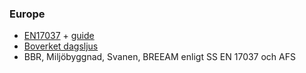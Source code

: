 ### Europe

- [EN17037](https://commercial.velux.com/blog/regulations-and-standards/what-is-en17037) + [guide](https://commercial.velux.com/inspiration/ebooks/guide-to-daylighting-and-en17037)
- [Boverket dagsljus](https://www.boverket.se/sv/PBL-kunskapsbanken/regler-om-byggande/boverkets-byggregler/ljus-i-byggnader/dagsljus/)
- BBR, Miljöbyggnad, Svanen, BREEAM enligt SS EN 17037 och AFS
